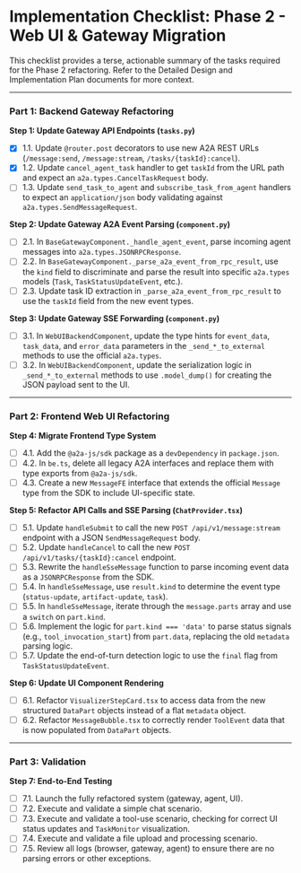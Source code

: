 # Implementation Checklist: Phase 2 - Web UI & Gateway Migration

This checklist provides a terse, actionable summary of the tasks required for the Phase 2 refactoring. Refer to the Detailed Design and Implementation Plan documents for more context.

---

### Part 1: Backend Gateway Refactoring

**Step 1: Update Gateway API Endpoints (`tasks.py`)**
- [x] 1.1. Update `@router.post` decorators to use new A2A REST URLs (`/message:send`, `/message:stream`, `/tasks/{taskId}:cancel`).
- [x] 1.2. Update `cancel_agent_task` handler to get `taskId` from the URL path and expect an `a2a.types.CancelTaskRequest` body.
- [ ] 1.3. Update `send_task_to_agent` and `subscribe_task_from_agent` handlers to expect an `application/json` body validating against `a2a.types.SendMessageRequest`.

**Step 2: Update Gateway A2A Event Parsing (`component.py`)**
- [ ] 2.1. In `BaseGatewayComponent._handle_agent_event`, parse incoming agent messages into `a2a.types.JSONRPCResponse`.
- [ ] 2.2. In `BaseGatewayComponent._parse_a2a_event_from_rpc_result`, use the `kind` field to discriminate and parse the result into specific `a2a.types` models (`Task`, `TaskStatusUpdateEvent`, etc.).
- [ ] 2.3. Update task ID extraction in `_parse_a2a_event_from_rpc_result` to use the `taskId` field from the new event types.

**Step 3: Update Gateway SSE Forwarding (`component.py`)**
- [ ] 3.1. In `WebUIBackendComponent`, update the type hints for `event_data`, `task_data`, and `error_data` parameters in the `_send_*_to_external` methods to use the official `a2a.types`.
- [ ] 3.2. In `WebUIBackendComponent`, update the serialization logic in `_send_*_to_external` methods to use `.model_dump()` for creating the JSON payload sent to the UI.

---

### Part 2: Frontend Web UI Refactoring

**Step 4: Migrate Frontend Type System**
- [ ] 4.1. Add the `@a2a-js/sdk` package as a `devDependency` in `package.json`.
- [ ] 4.2. In `be.ts`, delete all legacy A2A interfaces and replace them with type exports from `@a2a-js/sdk`.
- [ ] 4.3. Create a new `MessageFE` interface that extends the official `Message` type from the SDK to include UI-specific state.

**Step 5: Refactor API Calls and SSE Parsing (`ChatProvider.tsx`)**
- [ ] 5.1. Update `handleSubmit` to call the new `POST /api/v1/message:stream` endpoint with a JSON `SendMessageRequest` body.
- [ ] 5.2. Update `handleCancel` to call the new `POST /api/v1/tasks/{taskId}:cancel` endpoint.
- [ ] 5.3. Rewrite the `handleSseMessage` function to parse incoming event data as a `JSONRPCResponse` from the SDK.
- [ ] 5.4. In `handleSseMessage`, use `result.kind` to determine the event type (`status-update`, `artifact-update`, `task`).
- [ ] 5.5. In `handleSseMessage`, iterate through the `message.parts` array and use a `switch` on `part.kind`.
- [ ] 5.6. Implement the logic for `part.kind === 'data'` to parse status signals (e.g., `tool_invocation_start`) from `part.data`, replacing the old `metadata` parsing logic.
- [ ] 5.7. Update the end-of-turn detection logic to use the `final` flag from `TaskStatusUpdateEvent`.

**Step 6: Update UI Component Rendering**
- [ ] 6.1. Refactor `VisualizerStepCard.tsx` to access data from the new structured `DataPart` objects instead of a flat `metadata` object.
- [ ] 6.2. Refactor `MessageBubble.tsx` to correctly render `ToolEvent` data that is now populated from `DataPart` objects.

---

### Part 3: Validation

**Step 7: End-to-End Testing**
- [ ] 7.1. Launch the fully refactored system (gateway, agent, UI).
- [ ] 7.2. Execute and validate a simple chat scenario.
- [ ] 7.3. Execute and validate a tool-use scenario, checking for correct UI status updates and `TaskMonitor` visualization.
- [ ] 7.4. Execute and validate a file upload and processing scenario.
- [ ] 7.5. Review all logs (browser, gateway, agent) to ensure there are no parsing errors or other exceptions.

